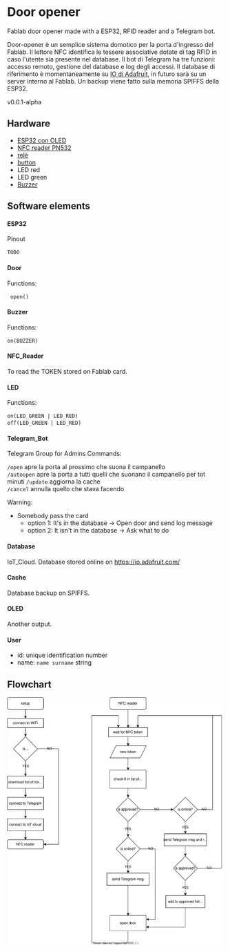 # Door opener
Fablab door opener made with a ESP32, RFID reader and a Telegram bot.

Door-opener è un semplice sistema domotico per la porta d'ingresso del Fablab.
Il lettore NFC identifica le tessere associative dotate di tag RFID in caso l'utente sia presente nel database.
Il bot di Telegram ha tre funzioni: accesso remoto, gestione del database e log degli accessi.
Il database di riferimento è momentaneamente su [IO di Adafruit](https://io.adafruit.com/), in futuro sarà su un server interno al Fablab. Un backup viene fatto sulla memoria SPIFFS della ESP32.


v0.0.1-alpha

## Hardware
- [ESP32 con OLED](https://www.amazon.it/ILS-Arduino-Bluetooth-ESP-32S-ESP8266/dp/B0769HNFTP/)
- [NFC reader PN532](https://www.amazon.it/ICQUANZX-Communication-Arduino-Raspberry-Android/dp/B07VT431QZ/)
- [relè](https://www.amazon.it/ARCELI-KY-019-Channel-Module-arduino/dp/B07BVXT1ZK/)
- [button](https://www.amazon.it/Coolais-interruttore-momentaneo-impermeabile-confezione/dp/B07L4LSXNR)
- LED red
- LED green
- [Buzzer](https://www.amazon.it/ARCELI-elettronico-Magnetico-Continuo-Confezione/dp/B07RDHNT1P/)

## Software elements
#### ESP32
Pinout 

    TODO
#### Door
Functions:

     open()
#### Buzzer
Functions:

    on(BUZZER)
#### NFC_Reader
To read the TOKEN stored on Fablab card.

#### LED 
Functions:

    on(LED_GREEN | LED_RED)
    off(LED_GREEN | LED_RED)

#### Telegram_Bot
Telegram Group for Admins
Commands:

`/open`  apre la porta al prossimo che suona il campanello    
`/autoopen` apre la porta a tutti quelli che suonano il campanello per tot minuti
`/update` aggiorna la cache    
`/cancel` annulla quello che stava facendo


Warning:
- Somebody pass the card
    - option 1: It's in the database -> Open door and send log message
    - option 2: It isn't in the database -> Ask what to do 

#### Database
IoT_Cloud. Database stored online on https://io.adafruit.com/

#### Cache
Database backup on SPIFFS.

#### OLED
Another output.

#### User
- id: unique identification number   
- name: `name surname` string

## Flowchart

![Flowchart](docs/flowchart.svg)